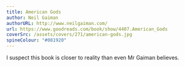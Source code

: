 ```yaml
---
title: American Gods
author: Neil Gaiman
authorURL: http://www.neilgaiman.com/
url: https://www.goodreads.com/book/show/4407.American_Gods
coverSrc: /assets/covers/271/american-gods.jpg
spineColour: "#081920"
---
```


I suspect this book is closer to reality than even Mr Gaiman believes.
